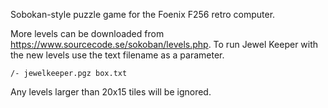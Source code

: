 Sobokan-style puzzle game for the Foenix F256 retro computer.

More levels can be downloaded from https://www.sourcecode.se/sokoban/levels.php.
To run Jewel Keeper with the new levels use the text filename as a parameter.

    /- jewelkeeper.pgz box.txt

Any levels larger than 20x15 tiles will be ignored.
